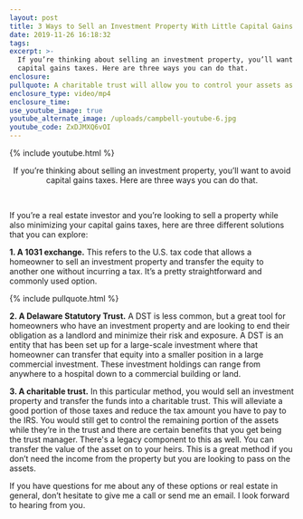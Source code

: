 ```yaml
---
layout: post
title: 3 Ways to Sell an Investment Property With Little Capital Gains Tax
date: 2019-11-26 16:18:32
tags:
excerpt: >-
  If you’re thinking about selling an investment property, you’ll want to avoid
  capital gains taxes. Here are three ways you can do that.
enclosure:
pullquote: A charitable trust will allow you to control your assets as a trust manager.
enclosure_type: video/mp4
enclosure_time:
use_youtube_image: true
youtube_alternate_image: /uploads/campbell-youtube-6.jpg
youtube_code: ZxDJMXQ6vOI
---
```


{% include youtube.html %}

<center>If you&rsquo;re thinking about selling an investment property, you&rsquo;ll want to avoid capital gains taxes. Here are three ways you can do that.</center>

&nbsp;

If you’re a real estate investor and you’re looking to sell a property while also minimizing your capital gains taxes, here are three different solutions that you can explore:

**1\. A 1031 exchange.** This refers to the U.S. tax code that allows a homeowner to sell an investment property and transfer the equity to another one without incurring a tax. It’s a pretty straightforward and commonly used option.

{% include pullquote.html %}

**2\. A Delaware Statutory Trust.** A DST is less common, but a great tool for homeowners who have an investment property and are looking to end their obligation as a landlord and minimize their risk and exposure. A DST is an entity that has been set up for a large-scale investment where that homeowner can transfer that equity into a smaller position in a large commercial investment. These investment holdings can range from anywhere to a hospital down to a commercial building or land.&nbsp;

**3\. A charitable trust.** In this particular method, you would sell an investment property and transfer the funds into a charitable trust. This will alleviate a good portion of those taxes and reduce the tax amount you have to pay to the IRS. You would still get to control the remaining portion of the assets while they’re in the trust and there are certain benefits that you get being the trust manager. There's a legacy component to this as well. You can transfer the value of the asset on to your heirs. This is a great method if you don’t need the income from the property but you are looking to pass on the assets.

If you have questions for me about any of these options or real estate in general, don’t hesitate to give me a call or send me an email. I look forward to hearing from you.
